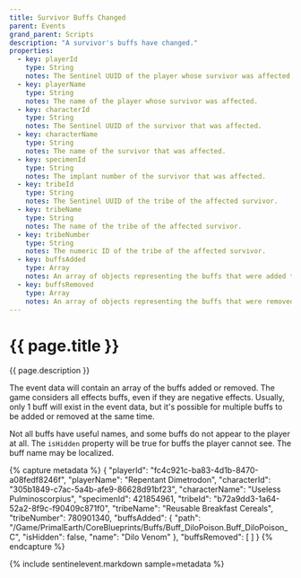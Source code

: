 ```yaml
---
title: Survivor Buffs Changed
parent: Events
grand_parent: Scripts
description: "A survivor's buffs have changed."
properties:
  - key: playerId
    type: String
    notes: The Sentinel UUID of the player whose survivor was affected.
  - key: playerName
    type: String
    notes: The name of the player whose survivor was affected.
  - key: characterId
    type: String
    notes: The Sentinel UUID of the survivor that was affected.
  - key: characterName
    type: String
    notes: The name of the survivor that was affected.
  - key: specimenId
    type: String
    notes: The implant number of the survivor that was affected.
  - key: tribeId
    type: String
    notes: The Sentinel UUID of the tribe of the affected survivor.
  - key: tribeName
    type: String
    notes: The name of the tribe of the affected survivor.
  - key: tribeNumber
    type: String
    notes: The numeric ID of the tribe of the affected survivor.
  - key: buffsAdded
    type: Array
    notes: An array of objects representing the buffs that were added to the survivor. Expect keys `path`, `isHidden`, and `name`.
  - key: buffsRemoved
    type: Array
    notes: An array of objects representing the buffs that were removed from the survivor.
---
```

# {{ page.title }}

{{ page.description }}

The event data will contain an array of the buffs added or removed. The game considers all effects buffs, even if they are negative effects. Usually, only 1 buff will exist in the event data, but it's possible for multiple buffs to be added or removed at the same time.

Not all buffs have useful names, and some buffs do not appear to the player at all. The `isHidden` property will be true for buffs the player cannot see. The buff name may be localized.

{% capture metadata %}
{
  "playerId": "fc4c921c-ba83-4d1b-8470-a08fedf8246f",
  "playerName": "Repentant Dimetrodon",
  "characterId": "305b1849-c7ac-5a4b-afe9-86628d91bf23",
  "characterName": "Useless Pulminoscorpius",
  "specimenId": 421854961,
  "tribeId": "b72a9dd3-1a64-52a2-8f9c-f90409c871f0",
  "tribeName": "Reusable Breakfast Cereals",
  "tribeNumber": 780901340,
  "buffsAdded": {
    "path": "/Game/PrimalEarth/CoreBlueprints/Buffs/Buff_DiloPoison.Buff_DiloPoison_C",
    "isHidden": false,
    "name": "Dilo Venom"
  },
  "buffsRemoved": [
  ]
}
{% endcapture %}

{% include sentinelevent.markdown sample=metadata %}
